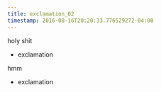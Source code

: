 ```yaml
---
title: exclamation_02
timestamp: 2016-08-16T20:20:33.776529272-04:00
---
```


holy shit
* exclamation

hmm
* exclamation
